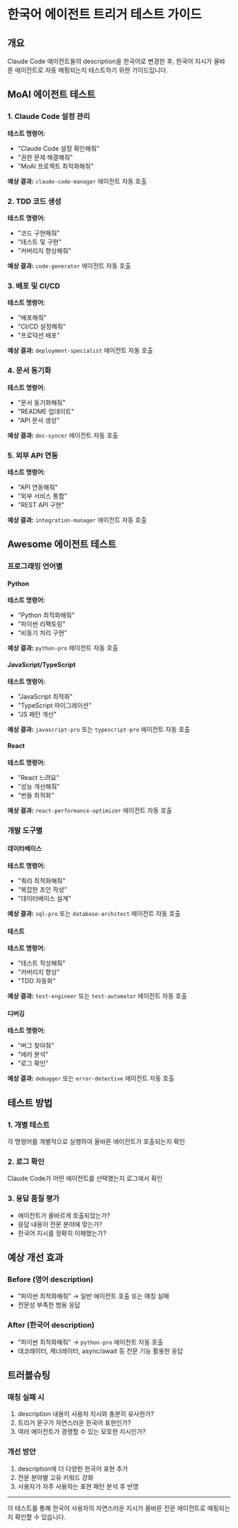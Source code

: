 # 한국어 에이전트 트리거 테스트 가이드

## 개요
Claude Code 에이전트들의 description을 한국어로 변경한 후, 한국어 지시가 올바른 에이전트로 자동 매핑되는지 테스트하기 위한 가이드입니다.

## MoAI 에이전트 테스트

### 1. Claude Code 설정 관리
**테스트 명령어:**
- "Claude Code 설정 확인해줘"
- "권한 문제 해결해줘"
- "MoAI 프로젝트 최적화해줘"

**예상 결과:** `claude-code-manager` 에이전트 자동 호출

### 2. TDD 코드 생성
**테스트 명령어:**
- "코드 구현해줘"
- "테스트 및 구현"
- "커버리지 향상해줘"

**예상 결과:** `code-generator` 에이전트 자동 호출

### 3. 배포 및 CI/CD
**테스트 명령어:**
- "배포해줘"
- "CI/CD 설정해줘"
- "프로덕션 배포"

**예상 결과:** `deployment-specialist` 에이전트 자동 호출

### 4. 문서 동기화
**테스트 명령어:**
- "문서 동기화해줘"
- "README 업데이트"
- "API 문서 생성"

**예상 결과:** `doc-syncer` 에이전트 자동 호출

### 5. 외부 API 연동
**테스트 명령어:**
- "API 연동해줘"
- "외부 서비스 통합"
- "REST API 구현"

**예상 결과:** `integration-manager` 에이전트 자동 호출

## Awesome 에이전트 테스트

### 프로그래밍 언어별

#### Python
**테스트 명령어:**
- "Python 최적화해줘"
- "파이썬 리팩토링"
- "비동기 처리 구현"

**예상 결과:** `python-pro` 에이전트 자동 호출

#### JavaScript/TypeScript
**테스트 명령어:**
- "JavaScript 최적화"
- "TypeScript 마이그레이션"
- "JS 패턴 개선"

**예상 결과:** `javascript-pro` 또는 `typescript-pro` 에이전트 자동 호출

#### React
**테스트 명령어:**
- "React 느려요"
- "성능 개선해줘"
- "번들 최적화"

**예상 결과:** `react-performance-optimizer` 에이전트 자동 호출

### 개발 도구별

#### 데이터베이스
**테스트 명령어:**
- "쿼리 최적화해줘"
- "복잡한 조인 작성"
- "데이터베이스 설계"

**예상 결과:** `sql-pro` 또는 `database-architect` 에이전트 자동 호출

#### 테스트
**테스트 명령어:**
- "테스트 작성해줘"
- "커버리지 향상"
- "TDD 자동화"

**예상 결과:** `test-engineer` 또는 `test-automator` 에이전트 자동 호출

#### 디버깅
**테스트 명령어:**
- "버그 찾아줘"
- "에러 분석"
- "로그 확인"

**예상 결과:** `debugger` 또는 `error-detective` 에이전트 자동 호출

## 테스트 방법

### 1. 개별 테스트
각 명령어를 개별적으로 실행하여 올바른 에이전트가 호출되는지 확인

### 2. 로그 확인
Claude Code가 어떤 에이전트를 선택했는지 로그에서 확인

### 3. 응답 품질 평가
- 에이전트가 올바르게 호출되었는가?
- 응답 내용이 전문 분야에 맞는가?
- 한국어 지시를 정확히 이해했는가?

## 예상 개선 효과

### Before (영어 description)
- "파이썬 최적화해줘" → 일반 에이전트 호출 또는 매칭 실패
- 전문성 부족한 범용 응답

### After (한국어 description)
- "파이썬 최적화해줘" → `python-pro` 에이전트 자동 호출
- 데코레이터, 제너레이터, async/await 등 전문 기능 활용한 응답

## 트러블슈팅

### 매칭 실패 시
1. description 내용이 사용자 지시와 충분히 유사한가?
2. 트리거 문구가 자연스러운 한국어 표현인가?
3. 여러 에이전트가 경쟁할 수 있는 모호한 지시인가?

### 개선 방안
1. description에 더 다양한 한국어 표현 추가
2. 전문 분야별 고유 키워드 강화
3. 사용자가 자주 사용하는 표현 패턴 분석 후 반영

---

이 테스트를 통해 한국어 사용자의 자연스러운 지시가 올바른 전문 에이전트로 매핑되는지 확인할 수 있습니다.